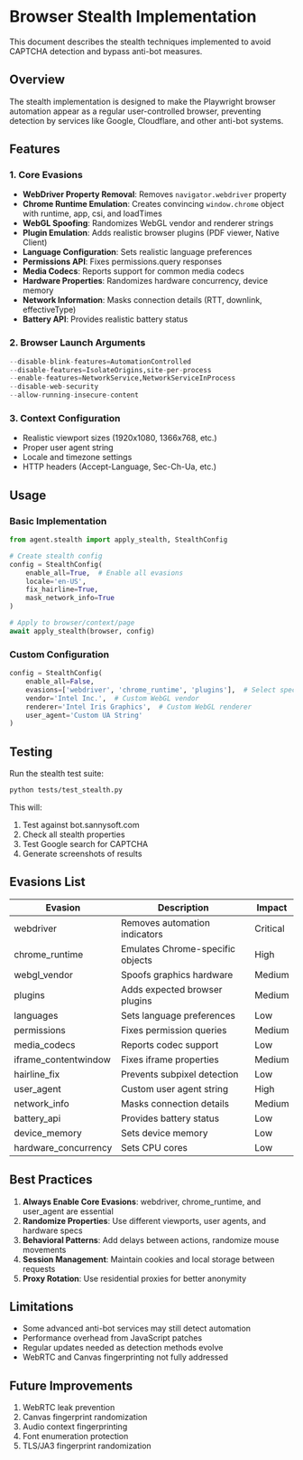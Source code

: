 # Browser Stealth Implementation

This document describes the stealth techniques implemented to avoid CAPTCHA detection and bypass anti-bot measures.

## Overview

The stealth implementation is designed to make the Playwright browser automation appear as a regular user-controlled browser, preventing detection by services like Google, Cloudflare, and other anti-bot systems.

## Features

### 1. Core Evasions
- **WebDriver Property Removal**: Removes `navigator.webdriver` property
- **Chrome Runtime Emulation**: Creates convincing `window.chrome` object with runtime, app, csi, and loadTimes
- **WebGL Spoofing**: Randomizes WebGL vendor and renderer strings
- **Plugin Emulation**: Adds realistic browser plugins (PDF viewer, Native Client)
- **Language Configuration**: Sets realistic language preferences
- **Permissions API**: Fixes permissions.query responses
- **Media Codecs**: Reports support for common media codecs
- **Hardware Properties**: Randomizes hardware concurrency, device memory
- **Network Information**: Masks connection details (RTT, downlink, effectiveType)
- **Battery API**: Provides realistic battery status

### 2. Browser Launch Arguments
```python
--disable-blink-features=AutomationControlled
--disable-features=IsolateOrigins,site-per-process
--enable-features=NetworkService,NetworkServiceInProcess
--disable-web-security
--allow-running-insecure-content
```

### 3. Context Configuration
- Realistic viewport sizes (1920x1080, 1366x768, etc.)
- Proper user agent string
- Locale and timezone settings
- HTTP headers (Accept-Language, Sec-Ch-Ua, etc.)

## Usage

### Basic Implementation
```python
from agent.stealth import apply_stealth, StealthConfig

# Create stealth config
config = StealthConfig(
    enable_all=True,  # Enable all evasions
    locale='en-US',
    fix_hairline=True,
    mask_network_info=True
)

# Apply to browser/context/page
await apply_stealth(browser, config)
```

### Custom Configuration
```python
config = StealthConfig(
    enable_all=False,
    evasions=['webdriver', 'chrome_runtime', 'plugins'],  # Select specific evasions
    vendor='Intel Inc.',  # Custom WebGL vendor
    renderer='Intel Iris Graphics',  # Custom WebGL renderer
    user_agent='Custom UA String'
)
```

## Testing

Run the stealth test suite:
```bash
python tests/test_stealth.py
```

This will:
1. Test against bot.sannysoft.com
2. Check all stealth properties
3. Test Google search for CAPTCHA
4. Generate screenshots of results

## Evasions List

| Evasion | Description | Impact |
|---------|-------------|---------|
| webdriver | Removes automation indicators | Critical |
| chrome_runtime | Emulates Chrome-specific objects | High |
| webgl_vendor | Spoofs graphics hardware | Medium |
| plugins | Adds expected browser plugins | Medium |
| languages | Sets language preferences | Low |
| permissions | Fixes permission queries | Medium |
| media_codecs | Reports codec support | Low |
| iframe_contentwindow | Fixes iframe properties | Medium |
| hairline_fix | Prevents subpixel detection | Low |
| user_agent | Custom user agent string | High |
| network_info | Masks connection details | Medium |
| battery_api | Provides battery status | Low |
| device_memory | Sets device memory | Low |
| hardware_concurrency | Sets CPU cores | Low |

## Best Practices

1. **Always Enable Core Evasions**: webdriver, chrome_runtime, and user_agent are essential
2. **Randomize Properties**: Use different viewports, user agents, and hardware specs
3. **Behavioral Patterns**: Add delays between actions, randomize mouse movements
4. **Session Management**: Maintain cookies and local storage between requests
5. **Proxy Rotation**: Use residential proxies for better anonymity

## Limitations

- Some advanced anti-bot services may still detect automation
- Performance overhead from JavaScript patches
- Regular updates needed as detection methods evolve
- WebRTC and Canvas fingerprinting not fully addressed

## Future Improvements

1. WebRTC leak prevention
2. Canvas fingerprint randomization
3. Audio context fingerprinting
4. Font enumeration protection
5. TLS/JA3 fingerprint randomization